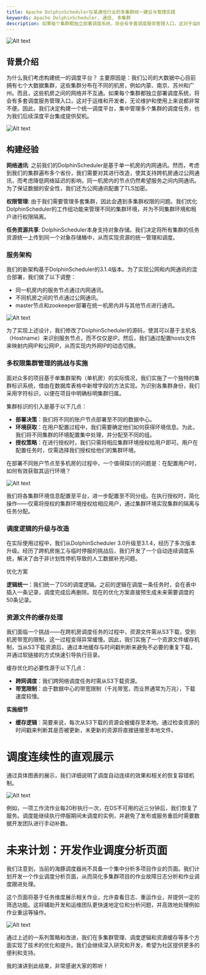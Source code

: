 ```yaml
---
title: Apache DolphinScheduler在某通信行业的多集群统一建设与管理实践
keywords: Apache DolphinScheduler, 通信, 多集群
description: 如果每个集群都独立部署调度系统，将会有多套调度服务管理入口，这对于运维和开发者，无论维护和使用上来说都非常不便。因此，我们决定构建一个统一调度平台，集中管理多个集群的调度任务，也为我们后续深度平台集成提供契机。
---
```


![Alt text](/img/2023-11-17/1.png)

## 背景介绍

为什么我们考虑构建统一的调度平台？ 主要原因是：我们公司的大数据中心目前拥有七个大数据集群，这些集群分布在不同的机房，例如内蒙、南京、苏州和广州。而且，这些机房之间的网络并不互通。如果每个集群都独立部署调度系统，将会有多套调度服务管理入口，这对于运维和开发者，无论维护和使用上来说都非常不便。因此，我们决定构建一个统一调度平台，集中管理多个集群的调度任务，也为我们后续深度平台集成提供契机。

![Alt text](/img/2023-11-17/2.png)

## 构建经验

**网络通讯**: 之前我们的DolphinScheduler是基于单一机房的内网通讯。然而，考虑到我们的集群遍布多个省份，我们需要对其进行改造，使其支持跨机房通过公网通讯，而考虑降低网络延迟的影响，同一机房内的节点仍然希望服务之间内网通讯。为了保证数据的安全性，我们还为公网通讯配置了TLS加密。

**权限管理**: 由于我们需要管理多套集群，因此会遇到多集群权限的问题。我们优化DolphinScheduler的工作组功能来管理不同的集群环境，并为不同集群环境和租户进行权限隔离。

**任务资源共享**: DolphinScheduler本身支持对象存储。我们决定将所有集群的任务资源统一上传到同一个对象存储桶中，从而实现资源的统一管理和调度。

### 服务架构

我们的新架构基于DolphinScheduler的3.1.4版本。为了实现公网和内网通讯的混合部署，我们做了以下调整：

- 同一机房内的服务节点通过内网通讯。
- 不同机房之间的节点通过公网通讯。
- master节点和zookeeper部署在统一机房内并与其他节点进行通讯。

![Alt text](/img/2023-11-17/3.png)

为了实现上述设计，我们修改了DolphinScheduler的源码，使其可以基于主机名（Hostname）来识别服务节点，而不仅仅是IP。然后，我们通过配置hosts文件来映射内网IP和公网IP，从而实现内外网IP的动态切换。

### **多权限集群管理的挑战与实施**

面对众多的项目基于单集群架构（单机房）的实际情况，我们实施了一个独特的集群标识系统，借由在数据库表格中新增字段的方法实现。为识别各集群身份，我们采用字符标识，以便在项目中明确标明集群归属。

集群标识的引入是基于以下几点：

- **部署决策**：我们将不同的账户节点部署至不同的数据中心。
- **环境获取**：在用户配置过程中，我们需要确定他们如何获得环境信息。为此，我们将不同集群的环境配置集中处理，并分配至不同的组。
- **授权策略**：在进行授权时，我们只需将相应集群环境授权给用户即可。用户在配置任务时，仅需选择我们授权给他们的集群环境。

在部署不同账户节点至多机房的过程中，一个值得探讨的问题是：在配置用户时，如何有效获取其运行环境？

![Alt text](/img/2023-11-17/4.png)

我们将各集群环境信息配置至平台，进一步配置至不同分组。在执行授权时，简化操作——仅需将授权的集群环境授权给相应用户，通过集群环境实现集群的隔离与任务分配。

### **调度逻辑的升级与改造**

在实际使用过程中，我们从DolphinScheduler 3.0升级至3.1.4，经历了多次版本升级。经历了跨机房施工与临时停服的挑战后，我们开发了一个自动连续调度系统，解决了由于非计划性停机导致的人工数据补充问题。

优化方案

**逻辑统一**：我们统一了DS的调度逻辑。之前的逻辑在调度一条任务时，会在表中插入一条记录，调度完成后再删除。现在的优化方案直接预生成未来需要调度的50条记录。

### **资源文件的缓存处理**

我们面临一个挑战——在跨机房调度任务的过程中，资源文件需从S3下载，受到机房带宽的限制，这一过程变得异常缓慢。因此，我们实施了一个资源文件缓存机制，当从S3下载资源后，通过本地缓存与时间戳判断来避免不必要的重复下载，并通过软链接的方式快速引导执行目录。

缓存优化的必要性源于以下几点：

- **跨网调度**：我们跨网络调度任务时需从S3下载资源。
- **带宽限制**：由于数据中心的带宽限制（千兆带宽，而业界通常为万兆），下载速度较慢。

**实施细节**

- **缓存逻辑**：简要来说，每次从S3下载的资源会被缓存至本地。通过检查资源的时间戳来判断其是否被更新，未更新的资源将直接链接至本地文件。

# **调度连续性的直观展示**

通过具体图表的展示，我们详细说明了调度自动连续的效果和相关的恢复容错机制。

![Alt text](/img/2023-11-17/5.png)

例如，一项工作流作业每20秒执行一次，在DS不可用的近三分钟后，我们恢复了服务。调度能继续执行停服期间未调度的实例，并避免了发布或服务重启时需要数据开发团队进行手动补数。

# **未来计划：开发作业调度分析页面**

我们注意到，当前的海豚调度器尚不具备一个集中分析多项目作业的页面。我们计划开发一个作业调度分析页面，从而简化多集群项目的作业故障日志分析和作业调度跟进处理。

这个页面将基于任务维度展示相关作业，允许查看日志、重运作业，并提供一定的筛选功能。这将辅助开发和运维团队更快速地定位和分析问题，并高效地处理例如作业重运等操作。

![Alt text](/img/2023-11-17/6.png)

通过上述的一系列策略和改进，我们在多集群管理、调度逻辑和资源缓存等多个方面实现了技术的优化和提升。我们会继续深入研究和开发，希望为社区提供更多的便利和支持。

我的演讲到此结束，非常感谢大家的聆听！